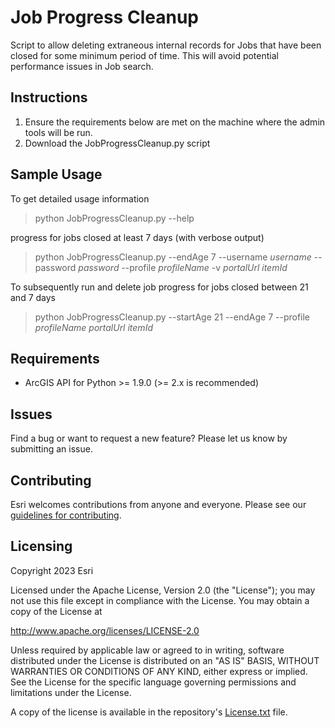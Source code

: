 # Job Progress Cleanup

Script to allow deleting extraneous internal records for Jobs that have been 
closed for some minimum period of time. This will avoid potential performance 
issues in Job search.

## Instructions

1. Ensure the requirements below are met on the machine where the admin tools will be run.
2. Download the JobProgressCleanup.py script

## Sample Usage

To get detailed usage information
> python JobProgressCleanup.py --help

progress for jobs closed at least 7 days (with verbose output)
> python JobProgressCleanup.py --endAge 7 --username _username_ --password _password_ --profile _profileName_ -v _portalUrl_ _itemId_

To subsequently run and delete job progress for jobs closed between 21 and 7 days
> python JobProgressCleanup.py --startAge 21 --endAge 7 --profile _profileName_ _portalUrl_ _itemId_ 

## Requirements

- ArcGIS API for Python >= 1.9.0 (>= 2.x is recommended)

## Issues

Find a bug or want to request a new feature?  Please let us know by submitting an issue.

## Contributing

Esri welcomes contributions from anyone and everyone. Please see our [guidelines for contributing](https://github.com/esri/contributing).

## Licensing
Copyright 2023 Esri

Licensed under the Apache License, Version 2.0 (the "License");
you may not use this file except in compliance with the License.
You may obtain a copy of the License at

http://www.apache.org/licenses/LICENSE-2.0

Unless required by applicable law or agreed to in writing, software
distributed under the License is distributed on an "AS IS" BASIS,
WITHOUT WARRANTIES OR CONDITIONS OF ANY KIND, either express or implied.
See the License for the specific language governing permissions and
limitations under the License.

A copy of the license is available in the repository's [License.txt](License.txt) file.